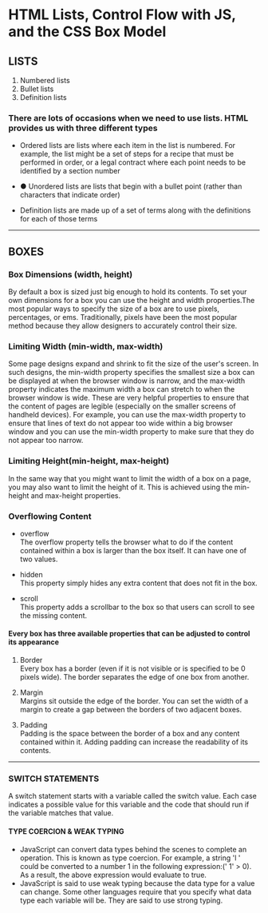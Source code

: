 # HTML Lists, Control Flow with JS, and the CSS Box Model

## LISTS
1. Numbered lists
2. Bullet lists
3. Definition lists

### There are lots of occasions when we need to use lists. HTML provides us with three different types

* Ordered lists are lists where each item in the list is 
numbered. For example, the list might be a set of steps for 
a recipe that must be performed in order, or a legal contract 
where each point needs to be identified by a section 
number

* ● Unordered lists are lists that begin with a bullet point 
(rather than characters that indicate order)

* Definition lists are made up of a set of terms along with the 
definitions for each of those terms

---

## BOXES

### Box Dimensions (width, height)

By default a box is sized just big 
enough to hold its contents. To 
set your own dimensions for a 
box you can use the height and 
width properties.The most popular ways to 
specify the size of a box are 
to use pixels, percentages, or 
ems. Traditionally, pixels have 
been the most popular method 
because they allow designers to 
accurately control their size.

### Limiting Width (min-width, max-width)

Some page designs expand and 
shrink to fit the size of the user's 
screen. In such designs, the 
min-width property specifies 
the smallest size a box can be 
displayed at when the browser 
window is narrow, and the 
max-width property indicates 
the maximum width a box can 
stretch to when the browser 
window is wide. These are very helpful properties 
to ensure that the content of 
pages are legible (especially on 
the smaller screens of handheld 
devices). For example, you can 
use the max-width property to 
ensure that lines of text do not 
appear too wide within a big 
browser window and you can 
use the min-width property 
to make sure that they do not 
appear too narrow.  

### Limiting Height(min-height, max-height)

In the same way that you might 
want to limit the width of a box 
on a page, you may also want 
to limit the height of it. This is 
achieved using the min-height
and max-height properties.

### Overflowing Content

* overflow   
The overflow property tells the 
browser what to do if the content 
contained within a box is larger 
than the box itself. It can have 
one of two values.  

* hidden  
This property simply hides any 
extra content that does not fit in 
the box.  

* scroll  
This property adds a scrollbar to 
the box so that users can scroll 
to see the missing content.

#### Every box has three available properties that can be adjusted to control its appearance

1. Border  
Every box has a border (even if 
it is not visible or is specified to 
be 0 pixels wide). The border 
separates the edge of one box 
from another.

2. Margin  
Margins sit outside the edge 
of the border. You can set the 
width of a margin to create a 
gap between the borders of two 
adjacent boxes.  
3. Padding  
Padding is the space between 
the border of a box and any 
content contained within it. 
Adding padding can increase the 
readability of its contents.

---

### SWITCH STATEMENTS 

A switch statement starts with a 
variable called the switch value. 
Each case indicates a possible 
value for this variable and the 
code that should run if the 
variable matches that value. 

#### TYPE COERCION & WEAK TYPING  
* JavaScript can convert data 
types behind the scenes to 
complete an operation. This is 
known as type coercion. For 
example, a string 'l ' could be 
converted to a number 1 in the 
following expression:(' 1' > 0). 
As a result, the above expression 
would evaluate to true. 
* JavaScript is said to use weak 
typing because the data type 
for a value can change. Some 
other languages require that you 
specify what data type 
each variable will be. They are 
said to use strong typing.